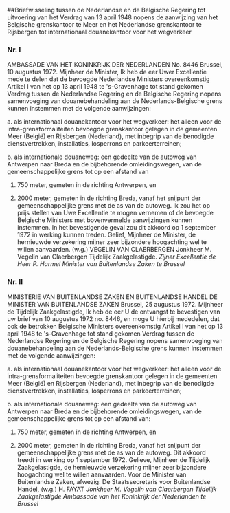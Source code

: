 <meta http-equiv='Content-Type' content='text/html; charset=utf-8' />

##Briefwisseling tussen de Nederlandse en de Belgische Regering tot uitvoering van het Verdrag van 13 april 1948 nopens de aanwijzing van het Belgische grenskantoor te Meer en het Nederlandse grenskantoor te Rijsbergen tot internationaal douanekantoor voor het wegverkeer

### Nr.  I  

AMBASSADE VAN HET   KONINKRIJK DER NEDERLANDEN  No. 8446 Brussel, 10 augustus 1972. Mijnheer de Minister, Ik heb de eer Uwer Excellentie mede te delen dat de bevoegde Nederlandse Ministers overeenkomstig Artikel I van het op 13 april 1948 te 's-Gravenhage tot stand gekomen Verdrag tussen de Nederlandse Regering en de Belgische Regering nopens samenvoeging van douanebehandeling aan de Nederlands-Belgische grens kunnen instemmen met de volgende aanwijzingen: 

a. als internationaal douanekantoor voor het wegverkeer: het alleen voor de intra-grensformaliteiten bevoegde grenskantoor gelegen in de gemeenten Meer (België) en Rijsbergen (Nederland), met inbegrip van de benodigde dienstvertrekken, installaties, losperrons en parkeerterreinen;  

b. als internationale douaneweg: een gedeelte van de autoweg van Antwerpen naar Breda en de bijbehorende omleidingswegen, van de gemeenschappelijke grens tot op een afstand van 

1. 750 meter, gemeten in de richting Antwerpen, en  

2. 2000 meter, gemeten in de richting Breda,   vanaf het snijpunt der gemeenschappelijke grens met de as van de autoweg.   Ik zou het op prijs stellen van Uwe Excellentie te mogen vernemen of de bevoegde Belgische Ministers met bovenvermelde aanwijzingen kunnen instemmen. In het bevestigende geval zou dit akkoord op 1 september 1972 in werking kunnen treden. Gelief, Mijnheer de Minister, de hernieuwde verzekering mijner zeer bijzondere hoogachting wel te willen aanvaarden. (w.g.) VEGELIN VAN CLAERBERGEN Jonkheer M. Vegelin van Claerbergen Tijdelijk Zaakgelastigde. *Zijner Excellentie* *de Heer P. Harmel* *Minister van Buitenlandse Zaken* *te Brussel* 

### Nr.  II  

MINISTERIE VAN BUITENLANDSE ZAKEN EN  BUITENLANDSE HANDEL  DE MINISTER VAN BUITENLANDSE ZAKEN  Brussel, 25 augustus 1972. Mijnheer de Tijdelijk Zaakgelastigde, Ik heb de eer U de ontvangst te bevestigen van uw brief van 10 augustus 1972 no. 8446, en moge U hierbij mededelen, dat ook de betrokken Belgische Ministers overeenkomstig Artikel I van het op 13 april 1948 te 's-Gravenhage tot stand gekomen Verdrag tussen de Nederlandse Regering en de Belgische Regering nopens samenvoeging van douanebehandeling aan de Nederlands-Belgische grens kunnen instemmen met de volgende aanwijzingen: 

a. als internationaal douanekantoor voor het wegverkeer: het alleen voor de intra-grensformaliteiten bevoegde grenskantoor gelegen in de gemeenten Meer (België) en Rijsbergen (Nederland), met inbegrip van de benodigde dienstvertrekken, installaties, losperrons en parkeerterreinen;  

b. als internationale douaneweg: een gedeelte van de autoweg van Antwerpen naar Breda en de bijbehorende omleidingswegen, van de gemeenschappelijke grens tot op een afstand van: 

1. 750 meter, gemeten in de richting Antwerpen, en  

2. 2000 meter, gemeten in de richting Breda,   vanaf het snijpunt der gemeenschappelijke grens met de as van de autoweg.   Dit akkoord treedt in werking op 1 september 1972. Gelieve, Mijnheer de Tijdelijk Zaakgelastigde, de hernieuwde verzekering mijner zeer bijzondere hoogachting wel te willen aanvaarden. Voor de Minister van Buitenlandse Zaken, afwezig: De Staatssecretaris voor Buitenlandse Handel, (w.g.) H. FAYAT *Jonkheer M. Vegelin van Claerbergen* *Tijdelijk Zaakgelastigde* *Ambassade van het Koninkrijk* *der Nederlanden* *te Brussel* 

